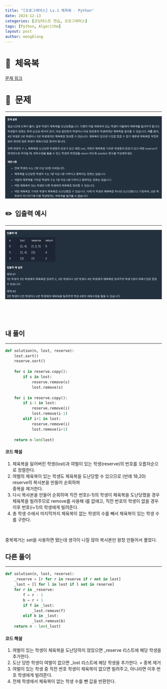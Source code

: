 ```yaml
---
title: "[프로그래머스] Lv.1 체육복 - Python"
date: 2024-12-13  
categories: [코딩테스트 연습, 프로그래머스]
tags: [Python, Algorithm]
layout: post
author: mongblang
---
```


# 📌&nbsp; **체육복**
[문제 링크](https://school.programmers.co.kr/learn/courses/30/lessons/42862)  

# 📝&nbsp; **문제**
---
![문제](/assets/img/codingtest-post-img/PG42862-1.png)


## ✏️&nbsp; **입출력 예시**
---
![예시](/assets/img/codingtest-post-img/PG42862-2.png)  


&nbsp;  

&nbsp;   



## **내 풀이**  
--- 

```python
def solution(n, lost, reserve):
    lost.sort()
    reserve.sort()
    
    for s in reserve.copy():
        if s in lost:
            reserve.remove(s)
            lost.remove(s)
            
    for i in reserve.copy():
        if i-1 in lost:
            reserve.remove(i)
            lost.remove(i-1)
        elif i+1 in lost: 
            reserve.remove(i)
            lost.remove(i+1)
            
    return n-len(lost) 
```

#### **코드 해설**  
1. 체육복을 잃어버린 학생(lost)과 여벌이 있는 학생(reserve)의 번호를 오름차순으로 정렬한다.
2. 여벌의 체육복이 있는 학생도 체육복을 도난당할 수 있으므로 (반례 18,20) reserve의 복사본을 만들어 순회하며   
중복을 제거한다. 
3. 다시 복사본을 만들어 순회하며 직전 번호(i-1)의 학생이 체육복을 도난당했을 경우 체육복을 빌려주므로 remove를 사용해 i를 없애고, 
직전 번호의 학생이 없을 경우 이후 번호(i+1)의 학생에게 빌려준다. 
4. 총 학생 수에서 마지막까지 체육복이 없는 학생의 수를 빼서 체육복이 있는 학생 수를 구한다.  

&nbsp;  

중복제거는 set을 사용하면 됐는데 생각이 나질 않아 복사본만 왕창 만들어서 풀었다. 

## **다른 풀이**
---

```python  
def solution(n, lost, reserve):
    _reserve = [r for r in reserve if r not in lost]
    _lost = [l for l in lost if l not in reserve]
    for r in _reserve:
        f = r - 1
        b = r + 1
        if f in _lost:
            _lost.remove(f)
        elif b in _lost:
            _lost.remove(b)
    return n - len(_lost)


```

#### **코드 해설**  
1. 여벌이 있는 학생이 체육복을 도난당하지 않았으면 _reserve 리스트에 해당 학생을 추가한다. 
2. 도난 당한 학생이 여벌이 없으면 _lost 리스트에 해당 학생을 추가한다. = 중복 제거
3. 여벌이 있는 학생 중 직전 번호 학생이 체육복이 없으면 빌려주고, 아니라면 이후 번호 학생에게 빌려준다. 
4. 전체 학생에서 체육복이 없는 학생 수를 뺀 값을 반환한다. 

&nbsp;   
&nbsp;  

